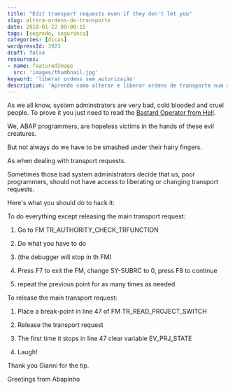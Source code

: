 ```yaml
---
title: "Edit transport requests even if they don't let you"
slug: altera-ordens-de-transporte
date: 2018-01-22 09:00:15
tags: [segredo, seguranca]
categories: [dicas]
wordpressId: 3923
draft: false
resources:
- name: featuredImage
  src: 'images/thumbnail.jpg'
keyword: 'liberar ordens sem autorização'
description: 'Aprende como alterar e liberar ordens de transporte num sistema de desenvolvimento mesmo que não tenhas permissõse para o fazer.'
---
```

As we all know, system adminstrators are very bad, cold blooded and cruel people. To prove it you just need to read the [Bastard Operator from Hell][1].

We, ABAP programmers, are hopeless victims in the hands of these evil creatures.

But not always do we have to be smashed under their hairy fingers.

<!--more-->

As when dealing with transport requests.

Sometimes those bad system administrators decide that us, poor programmers, should not have access to liberating or changing transport requests.

Here's what you should do to hack it:

To do everything except releasing the main transport request:

  1. Go to FM TR_AUTHORITY_CHECK_TRFUNCTION

  2. Do what you have to do

  3. (the debugger will stop in th FM)

  4. Press F7 to exit the FM, change SY-SUBRC to 0, press F8 to continue

  5. repeat the previous point for as many times as needed

To release the main transport request:

  1. Place a break-point in line 47 of FM TR_READ_PROJECT_SWITCH

  2. Release the transport request

  3. The first time it stops in line 47 clear variable EV_PRJ_STATE

  4. Laugh!

Thank you Gianni for the tip.

Greetings from Abapinho

   [1]: http://users.bestweb.net/~bofh/
